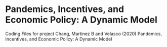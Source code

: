 # Pandemics, Incentives, and Economic Policy: A Dynamic Model
Coding Files for project Chang, Martinez B  and Velasco (2020) Pandemics, Incentives, and Economic Policy: A Dynamic Model
